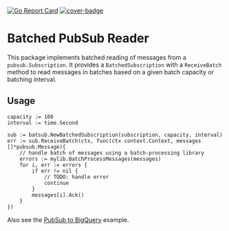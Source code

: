 [![Go Report Card](https://goreportcard.com/badge/github.com/ubntc/go/batsub)](https://goreportcard.com/report/github.com/ubntc/go/batsub)
[![cover-badge](https://img.shields.io/badge/coverage-96%25-brightgreen.svg?longCache=true&style=flat)](Makefile#8)

# Batched PubSub Reader
This package implements batched reading of messages from a `pubsub.Subscription`.
It provides a `BatchedSubscription` with a `ReceiveBatch` method to read messages in batches
based on a given batch capacity or batching interval.

## Usage

```golang
capacity := 100
interval := time.Second

sub := batsub.NewBatchedSubscription(subscription, capacity, interval)
err := sub.ReceiveBatch(ctx, func(ctx context.Context, messages []*pubsub.Message){
    // handle batch of messages using a batch-processing library
    errors := mylib.BatchProcessMessages(messages)
    for i, err := errors {
        if err != nil {
            // TODO: handle error
            continue
        }
        messages[i].Ack()
    }
})
```

Also see the [PubSub to BigQuery](../_examples/pubsub-to-bq) example.
